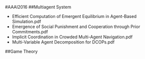 #AAAI2016 
##Multiagent System
- Efficient Computation of Emergent Equilibrium in Agent-Based Simulation.pdf	
- Emergence of Social Punishment and Cooperation through Prior Commitments.pdf	
- Implicit Coordination in Crowded Multi-Agent Navigation.pdf	
- Multi-Variable Agent Decomposition for DCOPs.pdf

##Game Theory
